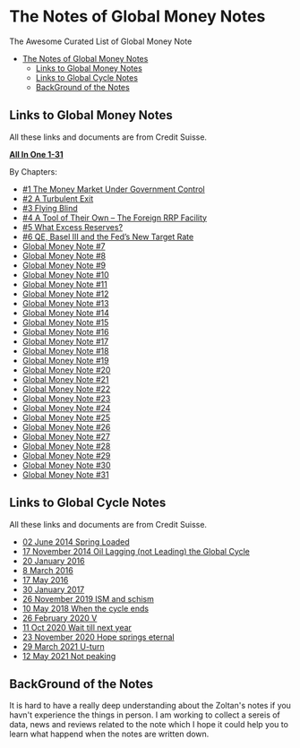 # The Notes of Global Money Notes
The Awesome Curated List of Global Money Note

- [The Notes of Global Money Notes](#the-notes-of-global-money-notes)
  - [Links to Global Money Notes](#links-to-global-money-notes)
  - [Links to Global Cycle Notes](#links-to-global-cycle-notes)
  - [BackGround of the Notes](#background-of-the-notes)

## Links to Global Money Notes

All these links and documents are from Credit Suisse.

**[All In One 1-31](https://github.com/aseaday/GlobalMoneyNotes/raw/main/files/global-money-notes-1-31.pdf)**

By Chapters:

- [#1 The Money Market Under Government Control](https://research-doc.credit-suisse.com/docView?language=ENG&format=PDF&document_id=1048167391&source_id=emrna&serialid=ePoMbkNQvD3cFmVQrLOs4uunEOqBY8SRTC%2bV613VP5c%3d)
- [#2 A Turbulent Exit](https://research-doc.credit-suisse.com/docView?language=ENG&format=PDF&document_id=1052207751&source_id=emrna&serialid=rcRxieirQxrwvIfT1nZ5ZLK%2bpKXNyA%2bUIcvglGXBsD0%3d)
- [#3 Flying Blind](https://research-doc.credit-suisse.com/docView?language=ENG&format=PDF&source_id=csplusresearchcp&document_id=1056163871&serialid=nJE4HbsOHC8EOjrRyzTJUUMTRzwRyi9dZj03jBgPdfI%3D&cspId=null)
- [#4 A Tool of Their Own – The Foreign RRP Facility](https://research-doc.credit-suisse.com/docView?sourceid=em&document_id=x682509&serialid=XzV6W6kii66%2B6SsdSZ0rpA2M1jUfVJkwoq9GntIjPBc%3D)
- [#5 What Excess Reserves?](https://plus.credit-suisse.com/rpc4/ravDocView?docid=Qm9noK)
- [#6 QE, Basel III and the Fed’s New Target Rate](https://plus.credit-suisse.com/r/u3OQaT)
- [Global Money Note #7](https://plus.credit-suisse.com/r/XZKZCI)
- [Global Money Note #8](https://plus.credit-suisse.com/u/V6i9Sf1AN-Ytr5)
- [Global Money Note #9](https://plus.credit-suisse.com/rpc4/ravDocView?docid=V60tCF2AN-Ytr5)
- [Global Money Note #10](https://plus.credit-suisse.com/rpc4/ravDocView?docid=V7Zbbw2AN-WTBd) 
- [Global Money Note #11](https://plus.credit-suisse.com/rpc4/ravDocView?docid=V7bFUL2AD-WEpBrM)
- [Global Money Note #12](https://plus.credit-suisse.com/rpc4/ravDocView?docid=V7btnA2AN-VHSK)
- [Global Money Note #13](https://plus.credit-suisse.com/rpc4/ravDocView?docid=V7c62M2AC-WErHg6)
- [Global Money Note #14](https://github.com/aseaday/GlobalMoneyNotes/raw/main/files/gmn-14.pdf)
- [Global Money Note #15](https://plus.credit-suisse.com/rpc4/ravDocView?docid=V7dPer2AN-VHSK)
- [Global Money Note #16](https://plus.credit-suisse.com/rpc4/ravDocView?docid=V7dhpk2AN-Ytr5)
- [Global Money Note #17](https://plus.credit-suisse.com/rpc4/ravDocView?docid=V7dqUT2AN-Ytr5)
- [Global Money Note #18](https://plus.credit-suisse.com/rpc4/ravDocView?docid=V7eBCg2AN-8SW)
- [Global Money Note #19](https://github.com/aseaday/GlobalMoneyNotes/raw/main/files/gmn-19.pdf)
- [Global Money Note #20](https://plus.credit-suisse.com/rpc4/ravDocView?docid=_XiY82AN-Ytr5)
- [Global Money Note #21](https://plus.credit-suisse.com/rpc4/ravDocView?docid=V7gtUd2AN-VHSK)
- [Global Money Note #22](https://plus.credit-suisse.com/rpc4/ravDocView?docid=V7hgfU2AN-VHSK)
- [Global Money Note #23](https://plus.credit-suisse.com/rpc4/ravDocView?docid=V7iZsF2AN-XtNl)
- [Global Money Note #24](https://plus.credit-suisse.com/rpc4/ravDocView?docid=V7ihHS2AN-Vvd1)
- [Global Money Note #25](https://plus.credit-suisse.com/rpc4/ravDocView?docid=V7istR2AN-Ytr5)
- [Global Money Note #26](https://plus.credit-suisse.com/rpc4/ravDocView?docid=V7j6pW2AC-OPC)
- [Global Money Note #27](https://plus.credit-suisse.com/r/V7k0P32AC-WEqAJ7)
- [Global Money Note #28](https://plus.credit-suisse.com/rpc4/ravDocView?docid=V7lLnU2AN-SO8)
- [Global Money Note #29](https://plus.credit-suisse.com/rpc4/ravDocView?docid=V7ln0S2AN-VHSK)
- [Global Money Note #30](https://plus.credit-suisse.com/rpc4/ravDocView?docid=V7mOOs2AN-SO8)
- [Global Money Note #31](https://plus.credit-suisse.com/rpc4/ravDocView?docid=V7mlTC2AB-Qr4)

## Links to Global Cycle Notes

All these links and documents are from Credit Suisse.
- [02 June 2014 Spring Loaded](https://research-doc.credit-suisse.com/docView?language=ENG&format=PDF&source_id=csplusresearchcp&document_id=1033603581&serialid=g4vwpMWRk1xXmDmZq6gVHPZqSoVmymg%2BiYLHH6EVOUY%3D&cspId=null)
- [17 November 2014 Oil Lagging (not Leading) the Global Cycle](https://research-doc.credit-suisse.com/docView?language=ENG&format=PDF&document_id=1040699501&source_id=emrna&serialid=4Zr4Lw4ArfTzhfCmUi25%2bDLqyXdW77vJKnNoSt%2bATqk%3d)
- [20 January 2016](https://research-doc.credit-suisse.com/docView?language=ENG&format=PDF&document_id=806923930&source_id=emrna&serialid=cVQ7KXL8He7OrbdXgKG%2fvFOe3qsPT%2bjJnS15c24Kdbo%3d)
- [8 March 2016](https://research-doc.credit-suisse.com/docView?language=ENG&format=PDF&source_id=csplusresearchcp&document_id=1058795821&serialid=Cn1gljCVBlih9xiy3K6UGHf9ODvKX7mezoDK%2FjBoR8o%3D&cspId=null)
- [17 May 2016](https://research-doc.credit-suisse.com/docView?language=ENG&format=PDF&source_id=csplusresearchcp&document_id=807138980&serialid=1tEu9lJ%2FImxxcSNZpxvX5NOqhlM%2B3IykTcXOCHZK6L8%3D&cspId=null)
- [30 January 2017](https://research-doc.credit-suisse.com/docView?language=ENG&format=PDF&sourceid=csplusresearchcp&document_id=1070501681&serialid=YuJZ%2FeuDmgFmserEJzzci7ymJWsqh9XEXsMcJ%2FU0Zqk%3D&cspId=null)
- [26 November 2019  ISM and schism](https://research-doc.credit-suisse.com/docView?language=ENG&format=PDF&sourceid=csplusresearchcp&document_id=1081964861&serialid=GpTb2glliz872vZlAlAdNma2Sa5ix2oVdLLG7uKMr%2FM%3D&cspId=null)
- [10 May 2018 When the cycle ends](https://research-doc.credit-suisse.com/docView?language=ENG&format=PDF&sourceid=csplusresearchcp&document_id=1080439831&serialid=AfrPbLzwtYbhq4qxQ2P5LQhKAO%2BMKp4%2F2n%2FtOGDOBbg%3D&cspId=null)
- [26 February 2020 V ](https://research-doc.credit-suisse.com/docView?language=ENG&format=PDF&sourceid=emcmt&document_id=1082225321&serialid=wDVlW14o4%2BCHrbIDpidRSKxsbg1E7%2BAaAKaGHr6cHoA%3D&cspId=null)
- [11 Oct 2020 Wait till next year](https://research-doc.credit-suisse.com/docView?language=ENG&format=PDF&sourceid=csplusresearchcp&document_id=1083014171&serialid=uS4yAvGvQwet1h%2F1khfqRGH7msE2s2rs2pOYXQCp9jM%3D&cspId=null)
- [23 November 2020 Hope springs eternal](https://research-doc.credit-suisse.com/docView?language=ENG&format=PDF&sourceid=emcmt&document_id=1083194721&serialid=leiS0zjJwCI8CpJK%2B25BkbtF%2FqJJ%2BATi%2FPbUJ8fVDa8%3D&cspId=null)
- [29 March 2021 U-turn ](https://research-doc.credit-suisse.com/docView?language=ENG&format=PDF&sourceid=emcmt&document_id=1083589281&serialid=WTEIN3z5aGSchOXxC2UvcbUViUU6kmBAXZ5Pw0O5zCw%3D&cspId=null)
- [12 May 2021 Not peaking](https://research-doc.credit-suisse.com/docView?language=ENG&format=PDF&sourceid=csplusresearchcp&document_id=1083761881&serialid=E1SHWQ%2BFL8YQZw6Dpw6waarPQ1lN9TNCFwsiEEDR2XU%3D&cspId=null)


## BackGround of the Notes

It is hard to have a really deep understanding about the Zoltan's notes if you havn't experience the things in person. I am working to collect a sereis of data, news and reviews related to the note which I hope it could help you to learn what happend when the notes are written down.
